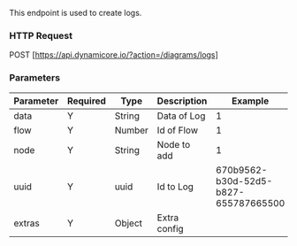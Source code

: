 This endpoint is used to create logs.
### HTTP Request

POST [https://api.dynamicore.io/?action=/diagrams/logs]

### Parameters

| Parameter | Required | Type | Description | Example |
| --------- | --------- | --------- | --------- |--------- |
| data | Y | String | Data of Log | 1 |
| flow | Y | Number | Id of Flow | 1 |
| node | Y | String | Node to add | 1 |
| uuid | Y | uuid | Id to Log | 670b9562-b30d-52d5-b827-655787665500 |
| extras | Y | Object | Extra config | |